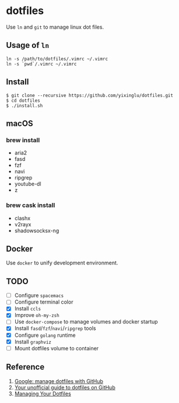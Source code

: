 dotfiles
========

Use `ln` and `git` to manage linux dot files.

Usage of `ln`
-------------

    ln -s /path/to/dotfiles/.vimrc ~/.vimrc
    ln -s `pwd`/.vimrc ~/.vimrc

Install
-------

    $ git clone --recursive https://github.com/yixinglu/dotfiles.git
    $ cd dotfiles
    $ ./install.sh

macOS
-----

### brew install

* aria2
* fasd
* fzf
* navi
* ripgrep
* youtube-dl
* z

### brew cask install

* clashx
* v2rayx
* shadowsocksx-ng

Docker
------

Use `docker` to unify development environment.

TODO
----

- [ ] Configure `spacemacs`
- [ ] Configure terminal color
- [X] Install `ccls`
- [X] Improve `oh-my-zsh`
- [ ] Use `docker-compose` to manage volumes and docker startup
- [X] Install `fasd`/`fzf`/`navi`/`ripgrep` tools
- [X] Configure `golang` runtime
- [X] Install `graphviz`
- [ ] Mount dotfiles volume to container

Reference
---------

1. [Google: manage dotfiles with GitHub](https://www.google.com/#q=manage+dotfiles+with+GitHub)
2. [Your unofficial guide to dotfiles on GitHub](https://dotfiles.github.io/)
3. [Managing Your Dotfiles](http://www.anishathalye.com/2014/08/03/managing-your-dotfiles/)
